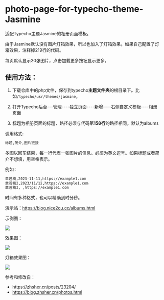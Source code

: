 # photo-page-for-typecho-theme-Jasmine
适配Typecho主题Jasmine的相册页面模板。

由于Jasmine默认没有图片灯箱效果，所以也加入了灯箱效果。如果自己配置了灯箱效果，注释掉219行的代码。

每页默认显示20张图片，点击加载更多按钮显示更多。

## 使用方法：

1. 下载仓库中的php文件，保存到typecho**主题文件夹**的根目录下。比如`/typecho/usr/themes/jasmine`。

2. 打开Typecho后台---管理----独立页面----新增----右侧自定义模板----相册页面

3. 标题为相册页面的标题，路径必须与代码第**158行**的路径相同。默认为albums

调用格式:

```markdown
标题,简介,图片链接
```

多图以回车结束，每一行代表一张图片的信息。必须为英文逗号。如果标题或者简介不想填，用空格表示。

例如：

```markdown
章若楠,2023-11-11,https://example1.com
章若楠2,2023/11/12,https://example1.com
章若楠3, ,https://example1.com
```

时间有多种格式，也可以精确到时分秒。

演示站：<https://blog.nice2cu.cc/albums.html>

示例图：

![]("https://raw.githubusercontent.com/WShuai123/photo-page-for-typecho-theme-Jasmine/main/pic/3.jpg")

效果图：

![]("https://raw.githubusercontent.com/WShuai123/photo-page-for-typecho-theme-Jasmine/main/pic/14.jpg")

灯箱效果图：

![]("https://raw.githubusercontent.com/WShuai123/photo-page-for-typecho-theme-Jasmine/main/pic/15.jpg")

参考和修改自：

+ <https://zhsher.cn/posts/23204/>
+ <https://blog.zhsher.cn/photos.html>